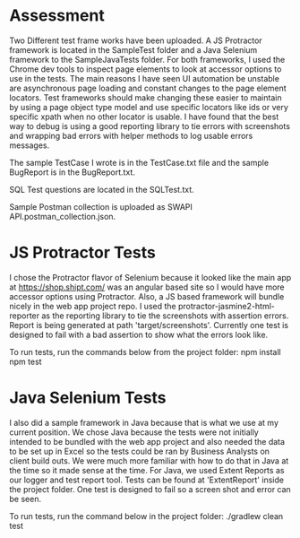 # Assessment
Two Different test frame works have been uploaded. A JS Protractor framework is located in the SampleTest folder and a Java Selenium framework to the SampleJavaTests folder. For both frameworks, I used the Chrome dev tools to inspect page elements to look at accessor options to use in the tests. The main reasons I have seen UI automation be unstable are asynchronous page loading and constant changes to the page element locators. Test frameworks should make changing these easier to maintain by using a page object type model and use specific locators like ids or very specific xpath when no other locator is usable. I have found that the best way to debug is using a good reporting library to tie errors with screenshots and wrapping bad errors with helper methods to log usable errors messages.   

The sample TestCase I wrote is in the TestCase.txt file and the sample BugReport is in the BugReport.txt.

SQL Test questions are located in the SQLTest.txt.

Sample Postman collection is uploaded as SWAPI API.postman_collection.json.

# JS Protractor Tests
I chose the Protractor flavor of Selenium because it looked like the main app at https://shop.shipt.com/ was an angular based site so I would have more accessor options using Protractor. Also, a JS based framework will bundle nicely in the web app project repo. I used the protractor-jasmine2-html-reporter as the reporting library to tie the screenshots with assertion errors. Report is being generated at path 'target/screenshots'. Currently one test is designed to fail with a bad assertion to show what the errors look like.

To run tests, run the commands below from the project folder:
npm install
npm test


# Java Selenium Tests
I also did a sample framework in Java because that is what we use at my current position. We chose Java because the tests were not initially intended to be bundled with the web app project and also needed the data to be set up in Excel so the tests could be ran by Business Analysts on client build outs. We were much more familiar with how to do that in Java at the time so it made sense at the time. For Java, we used Extent Reports as our logger and test report tool. Tests can be found at 'ExtentReport' inside the project folder. One test is designed to fail so a screen shot and error can be seen.

To run tests, run the command below in the project folder:
./gradlew clean test

